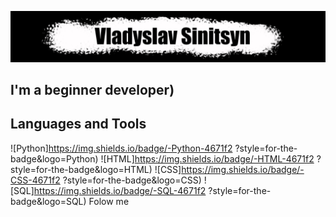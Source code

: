 ![Header](https://github.com/Pontiley24/Pontiley24/blob/main/Assets/%D0%90%D0%B1%D1%81%D1%82%D1%80%D0%B0%D0%BA%D1%86%D0%B8%D1%8F1.jpg)

## I'm a beginner developer)

## Languages and Tools
![Python]https://img.shields.io/badge/-Python-4671f2
?style=for-the-badge&logo=Python)
![HTML]https://img.shields.io/badge/-HTML-4671f2
?style=for-the-badge&logo=HTML)
![CSS]https://img.shields.io/badge/-CSS-4671f2
?style=for-the-badge&logo=CSS)
![SQL]https://img.shields.io/badge/-SQL-4671f2
?style=for-the-badge&logo=SQL)
Folow me